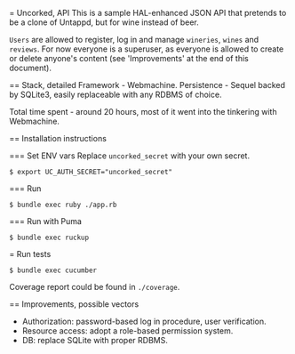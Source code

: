 = Uncorked, API
This is a sample HAL-enhanced JSON API that pretends to be a clone of Untappd, but for wine instead of beer.

`Users` are allowed to register, log in and manage `wineries`, `wines` and `reviews`.
For now everyone is a superuser, as everyone is allowed to create or delete anyone's content (see 'Improvements' at the end of this document).

== Stack, detailed
Framework - Webmachine.
Persistence - Sequel backed by SQLite3, easily replaceable with any RDBMS of choice.

Total time spent - around 20 hours, most of it went into the tinkering with Webmachine.

== Installation instructions

=== Set ENV vars
Replace `uncorked_secret` with your own secret.
```
$ export UC_AUTH_SECRET="uncorked_secret"
```

=== Run
```
$ bundle exec ruby ./app.rb
```

=== Run with Puma
```
$ bundle exec ruckup
```


= Run tests
```
$ bundle exec cucumber
```
Coverage report could be found in `./coverage`.

== Improvements, possible vectors

- Authorization: password-based log in procedure, user verification.
- Resource access: adopt a role-based permission system.
- DB: replace SQLite with proper RDBMS.
